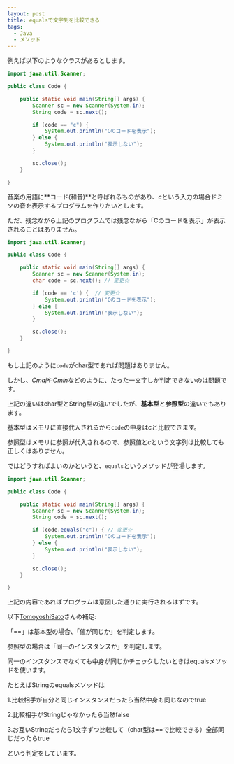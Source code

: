 ```yaml
---
layout: post
title: equalsで文字列を比較できる
tags:
  - Java
  - メソッド
---
```


例えば以下のようなクラスがあるとします。

```java
import java.util.Scanner;

public class Code {

	public static void main(String[] args) {
		Scanner sc = new Scanner(System.in);
		String code = sc.next();

		if (code == "c") {
			System.out.println("Cのコードを表示");
		} else {
			System.out.println("表示しない");
		}

		sc.close();
	}

}
```

音楽の用語に**コード(和音)**と呼ばれるものがあり、*c*という入力の場合ドミソの音を表示するプログラムを作りたいとします。

ただ、残念ながら上記のプログラムでは残念ながら「Cのコードを表示」が表示されることはありません。

```java
import java.util.Scanner;

public class Code {

	public static void main(String[] args) {
		Scanner sc = new Scanner(System.in);
		char code = sc.next(); // 変更☆

		if (code == 'c') {  // 変更☆
			System.out.println("Cのコードを表示");
		} else {
			System.out.println("表示しない");
		}

		sc.close();
	}

}
```

もし上記のように`code`がchar型であれば問題はありません。

しかし、*Cmaj*や*Cmin*などのように、たった一文字しか判定できないのは問題です。

上記の違いはchar型とString型の違いでしたが、**基本型**と**参照型**の違いでもあります。

基本型はメモリに直接代入されるから`code`の中身は*c*と比較できます。

参照型はメモリに参照が代入されるので、参照値と*c*という文字列は比較しても正しくはありません。

ではどうすればよいのかというと、`equals`というメソッドが登場します。

```java
import java.util.Scanner;

public class Code {

	public static void main(String[] args) {
		Scanner sc = new Scanner(System.in);
		String code = sc.next();

		if (code.equals("c")) { // 変更☆
			System.out.println("Cのコードを表示");
		} else {
			System.out.println("表示しない");
		}

		sc.close();
	}

}
```

上記の内容であればプログラムは意図した通りに実行されるはずです。

以下[TomoyoshiSato](https://github.com/TomoyoshiSato)さんの補足:

「==」は基本型の場合、「値が同じか」を判定します。

参照型の場合は「同一のインスタンスか」を判定します。

同一のインスタンスでなくても中身が同じかチェックしたいときはequalsメソッドを使います。

たとえばStringのequalsメソッドは

1.比較相手が自分と同じインスタンスだったら当然中身も同じなのでtrue

2.比較相手がStringじゃなかったら当然false

3.お互いStringだったら1文字ずつ比較して（char型は==で比較できる）全部同じだったらtrue

という判定をしています。
